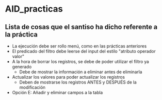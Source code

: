 # AID_practicas

## Lista de cosas que el santiso ha dicho referente a la práctica

* La ejecución debe ser rollo menú, como en las prácticas anteriores
* El predicado del filtro debe leerse del input del estilo "atributo operador valor"
* A la hora de borrar los registros, se debe de poder utilizar el filtro ya generado
    * Debe de mostrar la información a eliminar antes de eliminarla
* Actualizar los valores para poder actualizar los registros
    * Deben de mostrarse los registros ANTES y DESPUÉS de la modificación
* Opción E: Añadir y eliminar campos a la tabla

